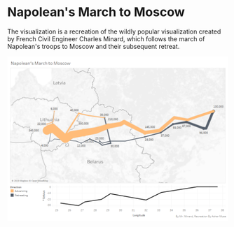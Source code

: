 # Napolean's March to Moscow

The visualization is a recreation of the wildly popular visualization created by French Civil Engineer Charles Minard, which follows
the march of Napolean's troops to Moscow and their subsequent retreat.

![Recreation of Minard's "March to Moscow"](Minard-Recreation.png)
